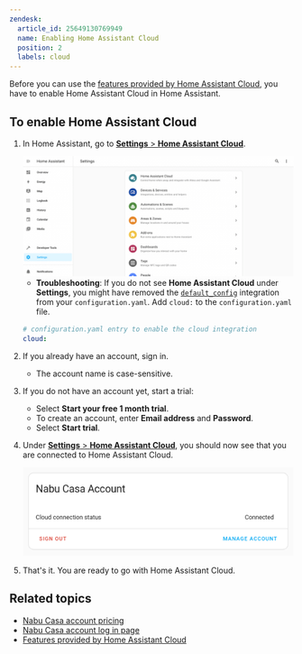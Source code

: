 ```yaml
---
zendesk:
  article_id: 25649130769949
  name: Enabling Home Assistant Cloud
  position: 2
  labels: cloud
---
```


Before you can use the [features provided by Home Assistant Cloud](/hc/en-us/articles/26260474250269/), you have to enable Home Assistant Cloud in Home Assistant.

## To enable Home Assistant Cloud

1. In Home Assistant, go to [**Settings** > **Home Assistant Cloud**](https://my.home-assistant.io/redirect/cloud/).

   <img src="/static/img/cloud/ha-settings-panel.png" alt="Home Assistant Settings panel">

   - **Troubleshooting**: If you do not see **Home Assistant Cloud** under **Settings**, you might have removed the [`default_config`](https://www.home-assistant.io/integrations/default_config/) integration from your `configuration.yaml`.
     Add `cloud:` to the `configuration.yaml` file.

   ```yml
   # configuration.yaml entry to enable the cloud integration
   cloud:
   ```

2. If you already have an account, sign in.
   - The account name is case-sensitive.
3. If you do not have an account yet, start a trial:
   - Select **Start your free 1 month trial**.
   - To create an account, enter **Email address** and **Password**.
   - Select **Start trial**.
4. Under [**Settings** > **Home Assistant Cloud**](https://my.home-assistant.io/redirect/cloud/), you should now see that you are connected to Home Assistant Cloud.

   <img src="/static/img/cloud/ha_cloud_connected.png" alt="Home Assistant Cloud connected">

5. That's it. You are ready to go with Home Assistant Cloud.

## Related topics

- [Nabu Casa account pricing](https://www.nabucasa.com/pricing/)
- [Nabu Casa account log in page](https://account.nabucasa.com/)
- [Features provided by Home Assistant Cloud](/hc/en-us/articles/26260474250269/)

